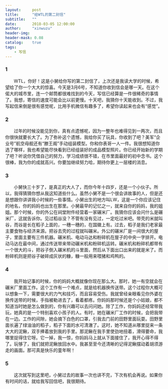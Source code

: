 ```yaml
---
layout:     post
title:      "给WTL的第二封信"
subtitle:   ""
date:       2018-03-05 12:00:00
author:     "xinwuzu"
header-img: 
header-mask: 0.08	
catalog:    true
tags:
    - 写信
---
```


### 1
&#160; &#160; &#160; &#160;WTL，你好！这是小舅给你写的第二封信了，上次还是我读大学的时候，希望给了你一个大大的惊喜。今天是3月6号，不知道你收到信会是哪一天。在这个偌大的城市里，连一个邮筒都很难找到的今天，写信已经算是一件很稀奇的事情了。我想，寄信的速度可能会比以前更慢。十天吧，我猜你十天能收到。不过，我写起信来倒是很有感觉呢，比用手机微信有趣多了，希望你读起来也会有“感觉”。
### 2
&#160; &#160; &#160; &#160;过年的时候没能见到你，真有点遗憾呢，因为一整年也难得见到一两次，而且你很快就要长大了。为了弥补这个遗憾，我给你买了玩具，你收到了吧？美军“企业号”航空母舰还有“滕王阁”手动组装模型。你和你表哥一人一件。我很想知道你选了哪样，我也希望能尽快看到已经组装好的成品模型照片。你已经开始新的学期了吧？听说你凭借自己的努力，学习成绩很不错，在市里面最好的初中念书。这个很棒，我为你的成就高兴。你要加继续努力哈，期待你更上一层楼的消息。
### 3
&#160; &#160; &#160; &#160;小舅快三十岁了，是真正的大人了，而你今年十四岁，还是一个小伙子。所以，我得猜猜你想从我这知道些什么。虽然小舅不是一个很会讲故事的人，但是还是想跟你讲讲我小时候的一些事情。小舅出生的地方叫LW，这是一个你应该记住的地名，你的妈妈也出生在那里。小舅最早的记忆之一，就来自你的妈妈，我的姐姐。那个时候，你的外公在祠堂附件经营着一家碾米厂。我猜你应该会问什么是碾米厂，这就告诉你。见过稻谷没？不管有没有见过，一定吃过米吧。带壳的米就叫谷，而谷是长在稻子上面的，一穗一穗的，在国徽上有。过去，稻子是我们老家最主要食物与经济来源。把谷去壳的过程就叫碾米。外公的碾米厂是一间很大的屋子，里面主要有三件机器。碾米机、电动马达和粉碎机在屋子的中央一字排开。电动马达在最中间，通过传送带来带动碾米机和粉碎机运转。碾米机和粉碎机都带有一个很大的斗，把谷子倒入碾米机的斗里面，然后从下面出口出来的就是米了。而粉碎机则是把谷子破碎成灰状的糠，糠一般用来喂猪和鸡鸭的。
### 4
&#160; &#160; &#160; &#160;我开始记事的时候，你的妈妈大概就像你现在那么大。那时，她一有空就会在碾米厂里面工作。这个工作有一个难点，就是给机器换传送带。这个过程你大概可以想象一下，需要很大的力气和技巧，而且容易受伤。我就曾经亲眼看见你外婆在换传送带的时候，手指被勒进去了，看着都疼。你妈妈那时候还是个小姑娘，都不知道当时她是怎么做到的，你有兴趣可以去问问她。除了工作，你妈妈还经常带我玩，她真的是一个特别喜欢小孩子的人。有时，她在碾米厂工作的时候，会把我带在一边。工作的间隙，她会摘下白色的口罩，引我去门前的田野里面玩耍。田野里面长遍了绿油油的稻子，稻子下面的水可清澈了。这时，她不知道从哪里捉来一条大大的泥鳅，双手捧着放到我的手里。那泥鳅在我手里使劲地扭着，滑得要命，我哪里捉得住它呀。它一掉，我一惊，你妈妈马上就从下面接住了，我开心得不得了。玩够了，我们就把泥鳅放回水中。我甚至至今还清晰的记得泥鳅摆动着胡须游走的画面。那可真是快乐的童年啊！
### 5
&#160; &#160; &#160; &#160;这次就写到这里吧，小舅过去的故事一次也讲不完，下次有机会再说。如果你有时间的话，就给我写回信吧，我很期待。
